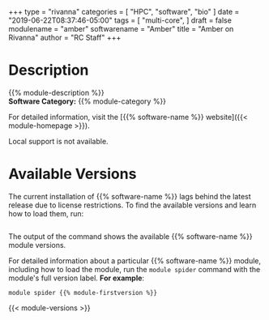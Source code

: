 +++
type = "rivanna"
categories = [
  "HPC",
  "software",
  "bio"
]
date = "2019-06-22T08:37:46-05:00"
tags = [
  "multi-core",
]
draft = false
modulename = "amber"
softwarename = "Amber"
title = "Amber on Rivanna"
author = "RC Staff"
+++

# Description
{{% module-description %}}
<br>
**Software Category:** {{% module-category %}}

For detailed information, visit the [{{% software-name %}} website]({{< module-homepage >}}).

Local support is not available.

# Available Versions
The current installation of {{% software-name %}} lags behind the latest release due to license restrictions. To find the available versions and learn how to load them, run:
```module spider {{% module-name %}}
```

The output of the command shows the available {{% software-name %}} module versions.

For detailed information about a particular {{% software-name %}} module, including how to load the module, run the `module spider` command with the module's full version label. __For example__:
```
module spider {{% module-firstversion %}}
```

{{< module-versions >}}
